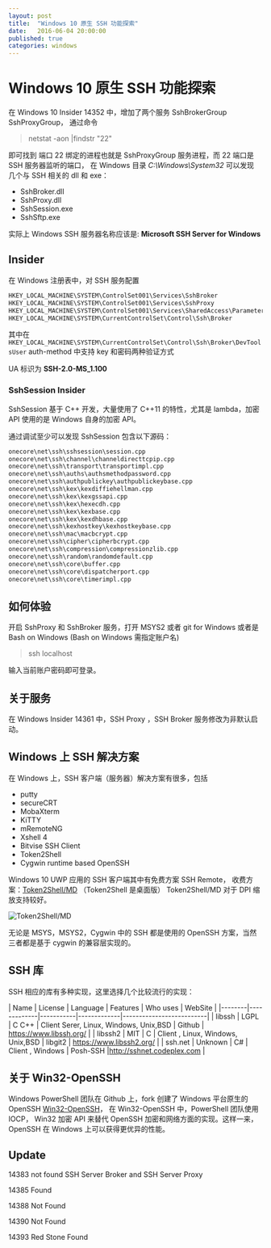 ```yaml
---
layout: post
title:  "Windows 10 原生 SSH 功能探索"
date:   2016-06-04 20:00:00
published: true
categories: windows
---
```


# Windows 10 原生 SSH 功能探索

在 Windows 10 Insider 14352 中，增加了两个服务 SshBrokerGroup SshProxyGroup，
通过命令

>netstat -aon |findstr "22"

即可找到 端口 22 绑定的进程也就是 SshProxyGroup 服务进程，而 22 端口是 SSH 服务器监听的端口，
在 Windows 目录 *C:\Windows\System32* 可以发现 几个与 SSH 相关的 dll 和 exe：

+ SshBroker.dll
+ SshProxy.dll
+ SshSession.exe
+ SshSftp.exe

实际上 Windows SSH 服务器名称应该是: **Microsoft SSH Server for Windows**


## Insider

在 Windows 注册表中，对 SSH 服务配置

```txt
HKEY_LOCAL_MACHINE\SYSTEM\ControlSet001\Services\SshBroker
HKEY_LOCAL_MACHINE\SYSTEM\ControlSet001\Services\SshProxy
HKEY_LOCAL_MACHINE\SYSTEM\ControlSet001\Services\SharedAccess\Parameters\FirewallPolicy\FirewallRules
HKEY_LOCAL_MACHINE\SYSTEM\CurrentControlSet\Control\Ssh\Broker
```

其中在 `HKEY_LOCAL_MACHINE\SYSTEM\CurrentControlSet\Control\Ssh\Broker\DevToolsUser` auth-method 中支持 key 和密码两种验证方式

UA 标识为 **SSH-2.0-MS_1.100**

### SshSession Insider

SshSession 基于 C++ 开发，大量使用了 C++11 的特性，尤其是 lambda，加密 API 使用的是 Windows 自身的加密 API。

通过调试至少可以发现 SshSession 包含以下源码：

```txt
onecore\net\ssh\sshsession\session.cpp
onecore\net\ssh\channel\channeldirecttcpip.cpp
onecore\net\ssh\transport\transportimpl.cpp
onecore\net\ssh\auths\authsmethodpassword.cpp
onecore\net\ssh\authpublickey\authpublickeybase.cpp
onecore\net\ssh\kex\kexdiffiehellman.cpp
onecore\net\ssh\kex\kexgssapi.cpp
onecore\net\ssh\kex\hexecdh.cpp
onecore\net\ssh\kex\kexbase.cpp
onecore\net\ssh\kex\kexdhbase.cpp
onecore\net\ssh\kexhostkey\kexhostkeybase.cpp
onecore\net\ssh\mac\macbcrypt.cpp
onecore\net\ssh\cipher\cipherbcrypt.cpp
onecore\net\ssh\compression\compressionzlib.cpp
onecore\net\ssh\random\randomdefault.cpp
onecore\net\ssh\core\buffer.cpp
onecore\net\ssh\core\dispatcherport.cpp
onecore\net\ssh\core\timerimpl.cpp
```

## 如何体验

开启 SshProxy 和 SshBroker 服务，打开 MSYS2 或者 git for Windows 或者是 Bash on Windows (Bash on Windows 需指定账户名)

>ssh localhost 

输入当前账户密码即可登录。

## 关于服务

在 Windows Insider 14361 中，SSH Proxy ，SSH Broker 服务修改为非默认启动。

## Windows 上 SSH  解决方案

在 Windows 上，SSH 客户端（服务器）解决方案有很多，包括

+ putty
+ secureCRT
+ MobaXterm
+ KiTTY
+ mRemoteNG
+ Xshell 4
+ Bitvise SSH Client
+ Token2Shell
+ Cygwin runtime based OpenSSH

Windows 10 UWP 应用的 SSH 客户端其中有免费方案 SSH Remote，
收费方案：[Token2Shell/MD](http://www.microsoft.com/zh-cn/store/apps/token2shell-md/9nblggh2ncx9) （Token2Shell 是桌面版）
Token2Shell/MD 对于 DPI 缩放支持较好。

![Token2Shell/MD](https://store-images.s-microsoft.com/image/apps.23934.13510798885708666.95e390d3-4778-4e6b-8dfa-1bd63d467671.e8096d29-4323-464a-a2fe-65a70d4d847c?w=580&h=326&q=60&mode=letterbox&background=black)

 无论是 MSYS，MSYS2，Cygwin 中的 SSH 都是使用的 OpenSSH 方案，当然三者都是基于 cygwin 的兼容层实现的。

## SSH 库

SSH 相应的库有多种实现，这里选择几个比较流行的实现：

| Name | License | Language | Features  | Who uses | WebSite |
|--------|-------------|-----------|-------------|--------------------------|
| libssh | LGPL  | C C++  | Client Serer, Linux, Windows, Unix,BSD | Github | https://www.libssh.org/ |
| libssh2 | MIT | C | Client , Linux, Windows, Unix,BSD | libgit2 | https://www.libssh2.org/ |
| ssh.net | Unknown | C# | Client , Windows | Posh-SSH |http://sshnet.codeplex.com |

## 关于 Win32-OpenSSH

Windows PowerShell 团队在 Github 上，fork 创建了 Windows 平台原生的 OpenSSH [Win32-OpenSSH](github.com/PowerShell/Win32-OpenSSH)，
在 Win32-OpenSSH 中，PowerShell 团队使用 IOCP， Win32 加密 API 来替代 OpenSSH 加密和网络方面的实现。这样一来，OpenSSH 在 Windows
上可以获得更优异的性能。

## Update

14383 not found SSH Server Broker and SSH Server Proxy

14385 Found 

14388 Not Found

14390 Not Found

14393 Red Stone Found